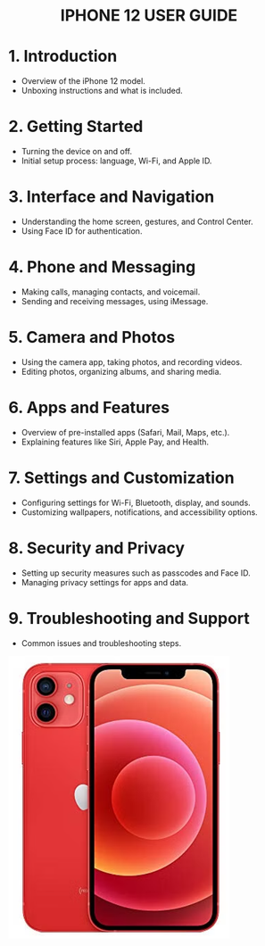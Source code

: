 <h1 align="center">IPHONE 12 USER GUIDE</h1>

# 1. Introduction
- Overview of the iPhone 12 model.
- Unboxing instructions and what is included.

# 2. Getting Started
- Turning the device on and off.
- Initial setup process: language, Wi-Fi, and Apple ID.

# 3. Interface and Navigation
- Understanding the home screen, gestures, and Control Center.
- Using Face ID for authentication.

# 4. Phone and Messaging
- Making calls, managing contacts, and voicemail.
- Sending and receiving messages, using iMessage.

# 5. Camera and Photos
- Using the camera app, taking photos, and recording videos.
- Editing photos, organizing albums, and sharing media.

# 6. Apps and Features
- Overview of pre-installed apps (Safari, Mail, Maps, etc.).
- Explaining features like Siri, Apple Pay, and Health.

# 7. Settings and Customization
- Configuring settings for Wi-Fi, Bluetooth, display, and sounds.
- Customizing wallpapers, notifications, and accessibility options.

# 8. Security and Privacy
- Setting up security measures such as passcodes and Face ID.
- Managing privacy settings for apps and data.

# 9. Troubleshooting and Support
- Common issues and troubleshooting steps.
  
![iPhone Image](https://github.com/suddeer/Sudeshna_Podder_Tech_Writing_Sample/blob/main/iphone12_red.png)

